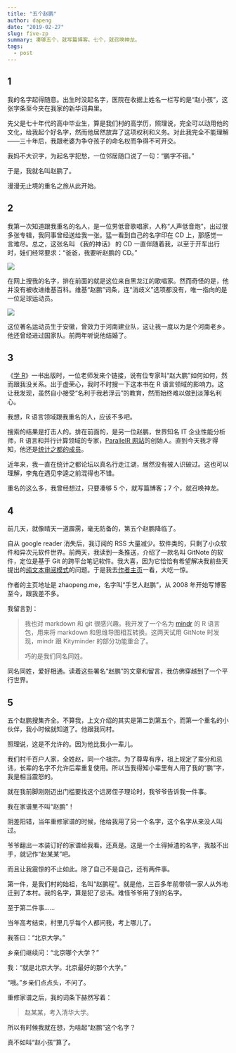 ```yaml
---
title: "五个赵鹏"
author: dapeng
date: "2019-02-27"
slug: five-zp
summary: 凑够五个，就写篇博客。七个，就召唤神龙。
tags: 
  - post
---
```



## 1


我的名字起得随意。出生时没起名字，医院在收据上姓名一栏写的是“赵小孩”，这张字条至今夹在我家的新华词典里。

先父是七十年代的高中毕业生，算是我们村的高学历，照理说，完全可以动用他的文化，给我起个好名字，然而他居然放弃了这项权利和义务。对此我完全不能理解——三十年后，我跟老婆为争夺孩子的命名权而争得不可开交。

我妈不大识字，为起名字犯愁，一位邻居随口说了一句：“鹏字不错。”

于是，我就名叫赵鹏了。

漫漫无止境的重名之旅从此开始。

## 2

我第一次知道跟我重名的名人，是一位男低音歌唱家，人称“人声低音炮”，出过很多张专辑，我同事曾经送给我一张。猛一看到自己的名字印在 CD 上，那感觉一言难尽。总之，这张名叫 《我的神话》 的 CD 一直伴随着我，以至于开车出行时，娃们经常要求：“爸爸，我要听赵鹏的 CD。”

![](https://images-cn.ssl-images-amazon.com/images/I/51XU4zBYLHL.jpg)

在网上搜我的名字，排在前面的就是这位来自黑龙江的歌唱家。然而奇怪的是，他并没有被收进维基百科。维基“赵鹏”词条，连“消歧义”选项都没有，唯一指向的是一位足球运动员。

![](https://gss3.bdstatic.com/-Po3dSag_xI4khGkpoWK1HF6hhy/baike/c0%3Dbaike80%2C5%2C5%2C80%2C26/sign=0232e6ae31d3d539d53007915bee8235/f9dcd100baa1cd11b953b470be12c8fcc2ce2dfd.jpg)

这位著名运动员生于安徽，曾效力于河南建业队，这让我一度以为是个河南老乡。他还曾经进过国家队。前两年听说他结婚了。

## 3

《[学 R](http://xuer.dapengde.com/)》一书出版时，一位老师发来个链接，说有位专家叫“赵大鹏”如何如何，然而跟我没关系。出于虚荣心，我时不时搜一下这本书在 R 语言领域的影响力。这让我发现，虽然自小接受“名利于我若浮云”的教育，然而始终难以做到淡薄名利心。

我想，R 语言领域跟我重名的人，应该不多吧。

搜索的结果是打击人的。排在前面的，是另一位赵鹏，世界知名 IT 企业性能分析师，R 语言和并行计算领域的专家，[ParallelR 网站](http://www.parallelr.com/)的创始人。直到今天我才得知，他还是[统计之都的成员](https://github.com/cosname/cosx.org/blob/master/data/members.yaml)。

近年来，我一直在统计之都论坛以真名行走江湖，居然没有被人识破过。这也可以理解，李鬼在遇见李逵之前混得也不错。

重名的这么多，我曾经想过，只要凑够 5 个，就写篇博客；7 个，就召唤神龙。

## 4

前几天，就像晴天一道霹雳，毫无防备的，第五个赵鹏降临了。

自从 google reader 消失后，我订阅的 RSS 大量减少。软件类的，只剩了小众软件和异次元软件世界。前两天，我读到一条推送，介绍了一款名叫 GitNote 的软件，定位是基于 Git 的跨平台笔记软件。我大喜，因为它恰恰有希望解决我前些天提出的[纯文本审阅模式](https://www.pzhao.org/zh/post/txt-review-mode/)的问题。于是我去[作者主页](https://zhaopeng.me/)一看，大吃一惊。

作者的主页地址是 zhaopeng.me，名字叫“手艺人赵鹏”，从 2008 年开始写博客至今，跟我差不多。

我留言到：

> 我也对 markdown 和 git 很感兴趣。我开发了一个名为 [mindr](https://www.pzhao.org/zh/post/mindr-mm/) 的 R 语言包，用来将 markdown 和思维导图相互转换。这两天试用 GitNote 时发现，mindr 跟 Kityminder 的部分功能重合了。
>
> 巧的是我们同名同姓。

同名同姓，爱好相通。读着这些署名“赵鹏”的文章和留言，我仿佛穿越到了一个平行世界。

## 5

五个赵鹏搜集齐全。不算我，上文介绍的其实是第二到第五个，而第一个重名的小伙伴，我小时候就知道了。他跟我同村。

照理说，这是不允许的。因为他比我小一辈儿。

我们村千百户人家，全姓赵，同一个祖宗。为了尊卑有序，祖上规定了辈分和忌讳，长辈的名字不允许后辈重复使用。所以当我得知小辈里有人用了我的“鹏”字，我是相当震怒的。

就在我前脚刚刚迈出门槛要找这个远房侄子理论时，我爷爷告诉我一件事。

我在家谱里不叫“赵鹏”！

阴差阳错，当年重修家谱的时候，他给我用了另一个名字，这个名字从来没人叫过。

爷爷翻出一本装订好的家谱给我看。还真是。这是一个土得掉渣的名字，我敲不出手，就记作“赵某某”吧。

而且让我震惊的不止如此。除了自己不是自己，还有两件事。

第一件，是我们村的始祖，名叫“赵鹏程”。就是他，三百多年前带领一家人从外地迁到了本村。我的名字，算是犯了忌讳。难怪爷爷用了别的名字。

至于第二件事……

当年高考结束，村里几乎每个人都问我，考上哪儿了。

我答曰：“北京大学。”

乡亲们继续问：“北京哪个大学？”

我：“就是北京大学。北京最好的那个大学。”

“哦。”乡亲们点点头，不问了。

重修家谱之后，我的词条下赫然写着：

> 赵某某，考入清华大学。

所以有时候我就在想，为啥起“赵鹏”这个名字？

真不如叫“赵小孩”算了。

